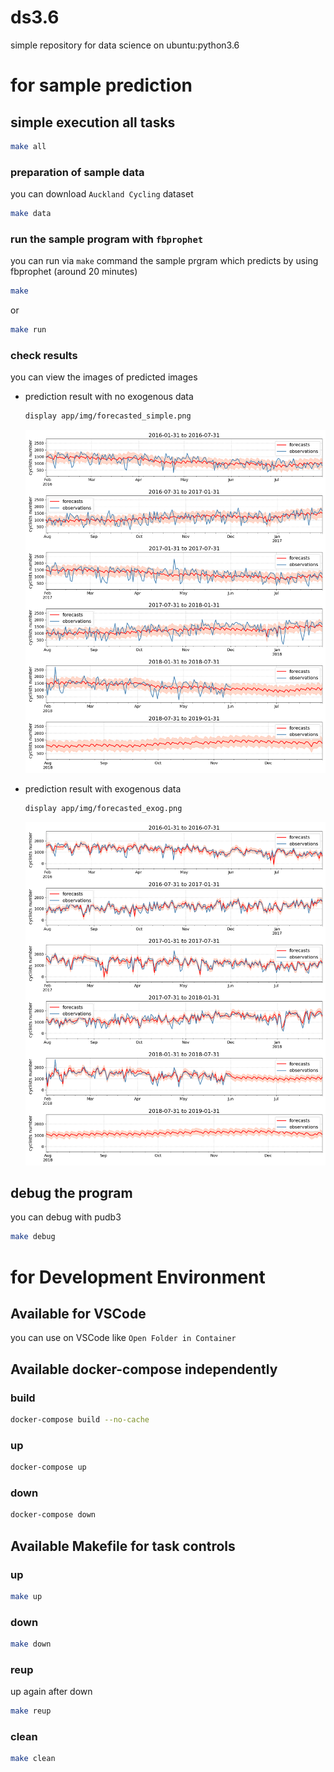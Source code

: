 # ds3.6

simple repository for data science on ubuntu:python3.6

# for sample prediction

## simple execution all tasks

```bash
make all
```

### preparation of sample data

you can download `Auckland Cycling` dataset

```bash
make data
```

### run the sample program with `fbprophet`

you can run via `make` command the sample prgram which predicts by using fbprophet
(around 20 minutes)

```bash
make
```

or 

```bash
make run
```

### check results

you can view the images of predicted images


- prediction result with no exogenous data

    ```bash
    display app/img/forecasted_simple.png
    ```

    ![forecasted_simple_linear.png](app/img/forecasted_simple_linear.png)


- prediction result with exogenous data

    ```bash
    display app/img/forecasted_exog.png
    ```

    ![forecasted_exog_linear.png](app/img/forecasted_exog_linear.png)

## debug the program

you can debug with pudb3

```bash
make debug
```

# for Development Environment

## Available for VSCode
you can use on VSCode like `Open Folder in Container`

## Available docker-compose independently

### build

```bash
docker-compose build --no-cache
```

### up

```bash
docker-compose up
```

### down

```bash
docker-compose down
```

## Available Makefile for task controls

### up

```bash
make up
```

### down

```bash
make down
```

### reup

up again after down

```bash
make reup
```

### clean

```bash
make clean
```
